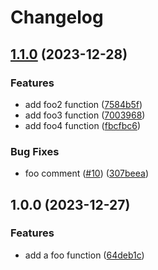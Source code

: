 # Changelog

## [1.1.0](https://github.com/dannnyliang/release-please-playground/compare/v1.0.0...v1.1.0) (2023-12-28)


### Features

* add foo2 function ([7584b5f](https://github.com/dannnyliang/release-please-playground/commit/7584b5fe0195b9e4ca2543c6cdf3d12a77b28635))
* add foo3 function ([7003968](https://github.com/dannnyliang/release-please-playground/commit/7003968af3190edcebd509d16879280be7721edf))
* add foo4 function ([fbcfbc6](https://github.com/dannnyliang/release-please-playground/commit/fbcfbc6e74712cc66bfbb1195f93106866737d5a))


### Bug Fixes

* foo comment ([#10](https://github.com/dannnyliang/release-please-playground/issues/10)) ([307beea](https://github.com/dannnyliang/release-please-playground/commit/307beeae6f918bdf649026748b171f253cedf4bb))

## 1.0.0 (2023-12-27)


### Features

* add a foo function ([64deb1c](https://github.com/dannnyliang/release-please-playground/commit/64deb1cf5afa5f1048a091d5f100e0eb095cf093))
